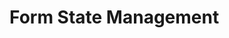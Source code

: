 # Form State Management

<!-- 
This page should provide:
1. Comprehensive guide to form state and lifecycle
2. State properties (values, errors, touched, dirty)
3. Managing state updates and reactivity
4. Performance considerations
5. Integration with external state management
6. Advanced state patterns and techniques
7. Best practices and common patterns
-->